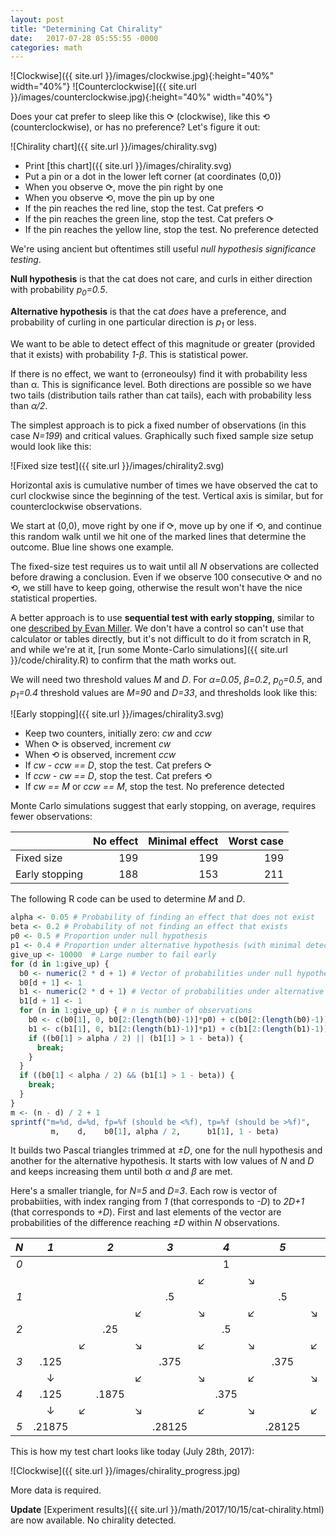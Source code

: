 ```yaml
---
layout: post
title: "Determining Cat Chirality"
date:   2017-07-28 05:55:55 -0000
categories: math
---
```


![Clockwise]({{ site.url }}/images/clockwise.jpg){:height="40%" width="40%"} ![Counterclockwise]({{ site.url }}/images/counterclockwise.jpg){:height="40%" width="40%"}

Does your cat prefer to sleep like this &#10227; (clockwise), like this &#10226; (counterclockwise), or has no preference? Let's figure it out:

![Chirality chart]({{ site.url }}/images/chirality.svg)

* Print [this chart]({{ site.url }}/images/chirality.svg)
* Put a pin or a dot in the lower left corner (at coordinates (0,0))
* When you observe &#10227;, move the pin right by one
* When you observe &#10226;, move the pin up by one
* If the pin reaches the red line, stop the test. Cat prefers &#10226;
* If the pin reaches the green line, stop the test. Cat prefers &#10227;
* If the pin reaches the yellow line, stop the test. No preference detected

<!--more-->
We're using ancient but oftentimes still useful *null hypothesis significance testing*.

**Null hypothesis** is that the cat does not care, and curls in either direction with probability *p<sub>0</sub>=0.5*.

**Alternative hypothesis** is that the cat *does* have a preference, and probability of curling in one particular direction is *p<sub>1</sub>* or less.

We want to be able to detect effect of this magnitude or greater (provided that it exists) with probability *1-&beta;*. This is statistical power.

If there is no effect, we want to (erroneoulsy) find it with probability less than &alpha;. This is significance level. Both directions are possible so we have two tails (distribution tails rather than cat tails), each with probability less than *&alpha;/2*.

The simplest approach is to pick a fixed number of observations (in this case *N=199*) and critical values. Graphically such fixed sample size setup would look like this:

![Fixed size test]({{ site.url }}/images/chirality2.svg)

Horizontal axis is cumulative number of times we have observed the cat to curl clockwise since the beginning of the test. Vertical axis is similar, but for counterclockwise observations.

We start at (0,0), move right by one if &#10227;, move up by one if &#10226;, and continue this random walk until we hit one of the marked lines that determine the outcome. Blue line shows one example.

The fixed-size test requires us to wait until all *N* observations are collected before drawing a conclusion. Even if we observe 100 consecutive &#10227; and no &#10226;, we still have to keep going, otherwise the result won't have the nice statistical properties.

A better approach is to use **sequential test with early stopping**, similar to one [described by Evan Miller](http://www.evanmiller.org/sequential-ab-testing.html). We don't have a control so can't use that calculator or tables directly, but it's not difficult to do it from scratch in R, and while we're at it, [run some Monte-Carlo simulations]({{ site.url }}/code/chirality.R) to confirm that the math works out.

We will need two threshold values *M* and *D*. For *&alpha;=0.05*, *&beta;=0.2*, *p<sub>0</sub>=0.5*, and *p<sub>1</sub>=0.4* threshold values are *M=90* and *D=33*, and thresholds look like this:

![Early stopping]({{ site.url }}/images/chirality3.svg)

* Keep two counters, initially zero: *cw* and *ccw*
* When &#10227; is observed, increment *cw*
* When &#10226; is observed, increment *ccw*
* If *cw - ccw == D*, stop the test. Cat prefers &#10227;
* If *ccw - cw == D*, stop the test. Cat prefers &#10226;
* If *cw == M* or *ccw == M*, stop the test. No preference detected

Monte Carlo simulations suggest that early stopping, on average, requires fewer observations:

|                       |   No effect  |   Minimal effect  |  Worst case  |
|:----------------------|-------------:|------------------:|-------------:|
| Fixed size            |          199 |               199 |          199 |
| Early stopping        |          188 |               153 |          211 |

The following R code can be used to determine *M* and *D*.

```R
alpha <- 0.05 # Probability of finding an effect that does not exist
beta <- 0.2 # Probability of not finding an effect that exists
p0 <- 0.5 # Proportion under null hypothesis
p1 <- 0.4 # Proportion under alternative hypothesis (with minimal detectable effect)
give_up <- 10000  # Large number to fail early
for (d in 1:give_up) {
  b0 <- numeric(2 * d + 1) # Vector of probabilities under null hypothesis
  b0[d + 1] <- 1
  b1 <- numeric(2 * d + 1) # Vector of probabilities under alternative hypothesis
  b1[d + 1] <- 1
  for (n in 1:give_up) { # n is number of observations
    b0 <- c(b0[1], 0, b0[2:(length(b0)-1)]*p0) + c(b0[2:(length(b0)-1)]*(1-p0), 0, b0[length(b0)])
    b1 <- c(b1[1], 0, b1[2:(length(b1)-1)]*p1) + c(b1[2:(length(b1)-1)]*(1-p1), 0, b1[length(b1)])
    if ((b0[1] > alpha / 2) || (b1[1] > 1 - beta)) {
      break;
    }
  }
  if ((b0[1] < alpha / 2) && (b1[1] > 1 - beta)) {
    break;
  }
}
m <- (n - d) / 2 + 1
sprintf("m=%d, d=%d, fp=%f (should be <%f), tp=%f (should be >%f)", 
         m,    d,    b0[1], alpha / 2,      b1[1], 1 - beta)
```

It builds two Pascal triangles trimmed at *&#177;D*, one for the null hypothesis and another for the alternative hypothesis. It starts with low values of *N* and *D* and keeps increasing them until both *&alpha;* and *&beta;* are met.

Here's a smaller triangle, for *N=5* and *D=3*. Each row is vector of probabiities, with index ranging from *1* (that corresponds to *-D*) to *2D+1* (that corresponds to *+D*). First and last elements of the vector are probabilities of the difference reaching *&#177;D* within *N* observations.

| *N* |  *1*  |     |  *2* |     |   *3*  |     |   *4*  |     |   *5*  |     |   *6*  |     | *7* |
|:---:|:-----:|:---:|:----:|:---:|:------:|:---:|:------:|:---:|:------:|:---:|:------:|:---:|:---:|
| *0* |       |     |      |     |        |     |  1     |     |        |     |        |     |     |
|     |       |     |      |     |        |&#8601;|      | &#8600;|     |     |        |     |     |
| *1* |       |     |      |     |    .5  |     |        |     |   .5   |     |        |     |     |
|     |       |     |      |&#8601;|      |&#8600;|      |&#8601;|      |&#8600;|      |     |     |
| *2* |       |     | .25  |     |        |     | .5     |     |        |     |  .25   |     |     |
|     |       |&#8601;|  |&#8600;|        |&#8601;|      |&#8600;|      |&#8601;|      |&#8600;|   |
| *3* | .125  |     |      |     |.375    |     |        |     |.375    |     |        |     |.125 |
|     |&#8595;|     |      |&#8601;|      |&#8600;|      |&#8601;|      |&#8600;|      |   |&#8595;|
| *4* | .125  |     |.1875 |     |        |     |.375    |     |        |     |.1875   |     |.125 |
|     |&#8595;|&#8601;|    |&#8600;|      |&#8601;|      |&#8600;|      |&#8601;|  |&#8600;|&#8595;|
| *5* | .21875|     |      |     |.28125  |     |        |     | .28125 |     |        |    |.21875|

This is how my test chart looks like today (July 28th, 2017):

![Clockwise]({{ site.url }}/images/chirality_progress.jpg)

More data is required.

**Update** [Experiment results]({{ site.url }}/math/2017/10/15/cat-chirality.html) are now available. No chirality detected.